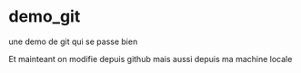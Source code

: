 # demo_git
une demo de git qui se passe bien

Et mainteant on modifie depuis github
mais aussi depuis ma machine locale
